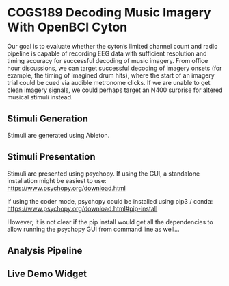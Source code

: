 # COGS189 Decoding Music Imagery With OpenBCI Cyton
Our goal is to evaluate whether the cyton’s limited channel count and radio pipeline is capable of recording EEG data with sufficient resolution and timing accuracy for successful decoding of music imagery. From office hour discussions, we can target successful decoding of imagery onsets (for example, the timing of imagined drum hits), where the start of an imagery trial could be cued via audible metronome clicks. If we are unable to get clean imagery signals, we could perhaps target an N400 surprise for altered musical stimuli instead.

## Stimuli Generation
Stimuli are generated using Ableton.

## Stimuli Presentation
Stimuli are presented using psychopy.
If using the GUI, a standalone installation might be easiest to use:
https://www.psychopy.org/download.html

If using the coder mode, psychopy could be installed using pip3 / conda:
https://www.psychopy.org/download.html#pip-install

However, it is not clear if the pip install would get all the dependencies to allow running the psychopy GUI from command line as well...

## Analysis Pipeline


## Live Demo Widget